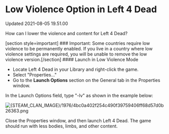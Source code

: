 # Low Violence Option in Left 4 Dead
Updated 2021-08-05 19.51.00

How can I lower the violence and content for Left 4 Dead?  
  
[section style=important] ### Important:
Some countries require low violence to be permanently enabled. If you live in a country where low violence settings are required, you will be unable to remove the low violence version.[/section] #### Launch in Low Violence Mode

* Locate Left 4 Dead in your Library and right-click the game.
* Select "Properties..."
* Go to the **Launch Options** section on the General tab in the Properties window.

  
  
In the Launch Options field, type "-lv" as shown in the example below:  
  
![{STEAM_CLAN_IMAGE}/1976/4bc0a402f254c490f39759406ff68d57d0b26363.png]({STEAM_CLAN_IMAGE}/1976/4bc0a402f254c490f39759406ff68d57d0b26363.png)  
  
Close the Properties window, and then launch Left 4 Dead. The game should run with less bodies, limbs, and other content.